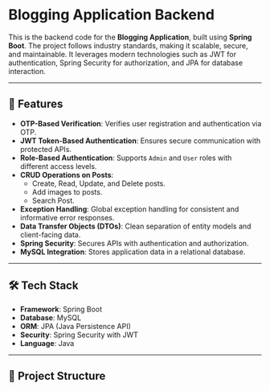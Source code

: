 # Blogging Application Backend

This is the backend code for the **Blogging Application**, built using **Spring Boot**. The project follows industry standards, making it scalable, secure, and maintainable. It leverages modern technologies such as JWT for authentication, Spring Security for authorization, and JPA for database interaction.

---

## 🌟 Features

- **OTP-Based Verification**: Verifies user registration and authentication via OTP.
- **JWT Token-Based Authentication**: Ensures secure communication with protected APIs.
- **Role-Based Authentication**: Supports `Admin` and `User` roles with different access levels.
- **CRUD Operations on Posts**: 
  - Create, Read, Update, and Delete posts.
  - Add images to posts.
  - Search Post.
- **Exception Handling**: Global exception handling for consistent and informative error responses.
- **Data Transfer Objects (DTOs)**: Clean separation of entity models and client-facing data.
- **Spring Security**: Secures APIs with authentication and authorization.
- **MySQL Integration**: Stores application data in a relational database.

---

## 🛠️ Tech Stack

- **Framework**: Spring Boot
- **Database**: MySQL
- **ORM**: JPA (Java Persistence API)
- **Security**: Spring Security with JWT
- **Language**: Java

---

## 📂 Project Structure

